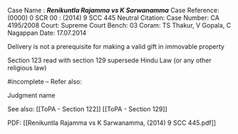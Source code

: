 Case Name : ***Renikuntla Rajamma vs K Sarwanamma***
Case Reference: (0000) 0 SCR 00 :  (2014) 9 SCC 445
Neutral Citation:
Case Number: CA 4195/2008
Court: Supreme Court
Bench: 03
Coram: TS Thakur, V Gopala, C Nagappan
Date: 17.07.2014

Delivery is not a prerequisite for making a valid gift in immovable property

Section 123 read with section 129 supersede Hindu Law (or any other religious law)

#incomplete 
–
Refer also:

Judgment name

See also:
[[ToPA - Section 122]]
[[ToPA - Section 129]]

PDF:
[[Renikuntla Rajamma vs K Sarwanamma, (2014) 9 SCC 445.pdf]]